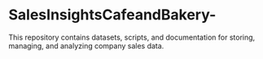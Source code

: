 # SalesInsightsCafeandBakery-
This repository contains datasets, scripts, and documentation for storing, managing, and analyzing company sales data.
